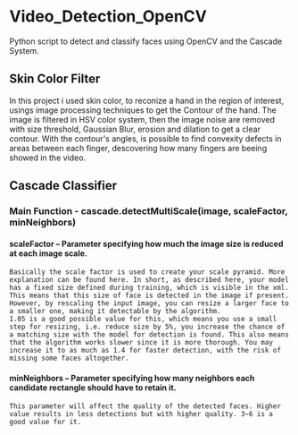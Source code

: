 # Video_Detection_OpenCV
 Python script to detect and classify faces using OpenCV and the Cascade System.

## Skin Color Filter
In this project i used skin color, to reconize a hand in the region of interest, usings image processing techniques to get the Contour of the hand.
The image is filtered in HSV color system, then the image noise are removed with size threshold, Gaussian Blur, erosion and dilation to get a clear contour.
With the contour's angles, is possible to find convexity defects in areas between each finger, descovering how many fingers are beeing showed in the video.


## Cascade Classifier

### Main Function - cascade.detectMultiScale(image, scaleFactor, minNeighbors)
#### scaleFactor – Parameter specifying how much the image size is reduced at each image scale.
    Basically the scale factor is used to create your scale pyramid. More explanation can be found here. In short, as described here, your model has a fixed size defined during training, which is visible in the xml. This means that this size of face is detected in the image if present. However, by rescaling the input image, you can resize a larger face to a smaller one, making it detectable by the algorithm.
    1.05 is a good possible value for this, which means you use a small step for resizing, i.e. reduce size by 5%, you increase the chance of a matching size with the model for detection is found. This also means that the algorithm works slower since it is more thorough. You may increase it to as much as 1.4 for faster detection, with the risk of missing some faces altogether.
#### minNeighbors – Parameter specifying how many neighbors each candidate rectangle should have to retain it.
    This parameter will affect the quality of the detected faces. Higher value results in less detections but with higher quality. 3~6 is a good value for it.
